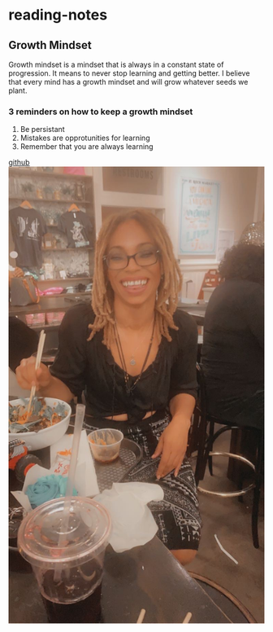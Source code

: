 # reading-notes
## Growth Mindset
Growth mindset is a mindset that is always in a constant state of progression. It means to never stop learning and getting better. I believe that every mind has a growth mindset and will grow whatever seeds we plant. 
### 3 reminders on how to keep a growth mindset
1. Be persistant
2. Mistakes are opprotunities for learning
3. Remember that you are always learning

[github](https://github.com)
![image of Avielle Lewis](img_0142.jpg)
